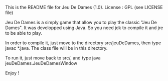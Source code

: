 This is the README file for Jeu De Dames (1.0).
License : GPL (see LICENSE file)

Jeu De Dames is a simply game that allow you to play the classic "Jeu De Dames". It
was developped using Java. So you need jdk to compile it and jre to be able to play.


In order to compile it, just move to the directory src/jeuDeDames, then type
javac *.java. The class file will be in this directory.

To run it, just move back to src/, and type java jeuDeDames.JeuDeDamesWindow

Enjoy !
